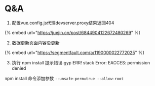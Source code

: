 # Q&A

1. 配置vue.config.js代理devserver.proxy结果返回404

{% embed url="https://juejin.cn/post/6844904122672480269" %}

2. 数据更新页面内容没更新

{% embed url="https://segmentfault.com/a/1190000022772025" %}

3. 执行 npm install 提示错误 gyp ERR! stack Error: EACCES: permission denied

npm install 命令添加参数 `--unsafe-perm=true --allow-root`

